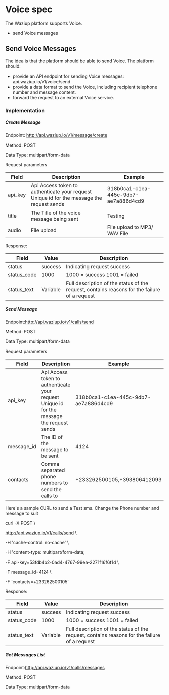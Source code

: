 #
# Voice spec

The Waziup platform supports Voice.

- send Voice messages

## **Send Voice Messages**

The idea is that the platform should be able to send Voice. The platform should:

- provide an API endpoint for sending Voice messages: api.waziup.io/v1/voice/send
- provide a data format to send the Voice, including recipient telephone number and message content.
- forward the request to an external Voice service.

### Implementation


##### Create Message
Endpoint: http://api.waziup.io/v1/message/create

Method: POST

Data Type: multipart/form-data

Request parameters

| **Field** | **Description** | **Example** |
| --- | --- | --- |
| api\_key | Api Access token to authenticate your request Unique id for the message the request sends | 318b0ca1-c1ea-445c-9db7-ae7a886d4cd9 |
| title | The Title of the voice message being sent | Testing |
| audio | File upload | File upload to MP3/ WAV File |







Response:

| **Field** | **Value** | **Description** |
| --- | --- | --- |
| status | success | Indicating request success |
| status\_code | 1000 | 1000 = success 1001 = failed |
| status\_text | Variable | Full description of the status of the request, contains reasons for the failure of a request |






##### Send Message
Endpoint:http://api.waziup.io/v1/calls/send

Method: POST

Data Type: multipart/form-data

Request parameters

| **Field** | **Description** | **Example** |
| --- | --- | --- |
| api\_key | Api Access token to authenticate your request Unique id for the message the request sends | 318b0ca1-c1ea-445c-9db7-ae7a886d4cd9 |
| message\_id | The ID of the message to be sent | 4124 |
| contacts | Comma separated phone numbers to send the calls to | +233262500105,+393806412093 |



Here&#39;s a sample CURL to send a Test sms. Change the Phone number and message to suit

curl -X POST \

  http://api.waziup.io/v1/calls/send \

  -H &#39;cache-control: no-cache&#39; \

  -H &#39;content-type: multipart/form-data;

-F api-key=53fdb4b2-0ad4-4767-99ea-2271f16f6f1d \

  -F message\_id=4124 \

  -F &#39;contacts=+233262500105&#39;



Response:

| **Field** | **Value** | **Description** |
| --- | --- | --- |
| status | success | Indicating request success |
| status\_code | 1000 | 1000 = success 1001 = failed |
| status\_text | Variable | Full description of the status of the request, contains reasons for the failure of a request |






##### Get Messages List
Endpoint:http://api.waziup.io/v1/calls/messages

Method: POST

Data Type: multipart/form-data